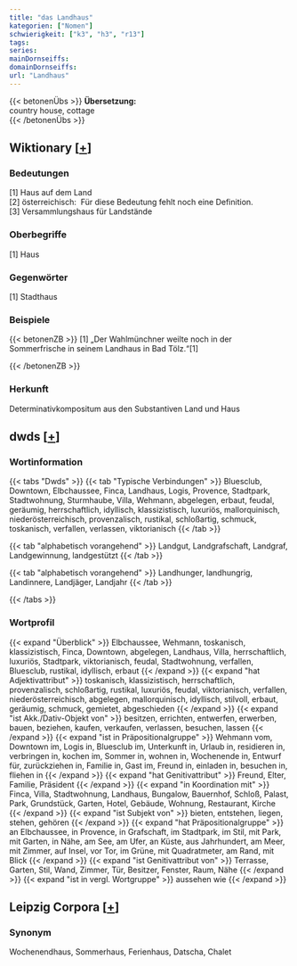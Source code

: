 ```yaml
---
title: "das Landhaus"
kategorien: ["Nomen"]
schwierigkeit: ["k3", "h3", "r13"]
tags:
series:
mainDornseiffs:
domainDornseiffs:
url: "Landhaus"
---
```


{{< betonenÜbs >}}
**Übersetzung:**  
country house, cottage  
{{< /betonenÜbs >}}

## Wiktionary [[+](https://de.wiktionary.org/wiki/Landhaus)]

### Bedeutungen
[1] Haus auf dem Land  
[2] österreichisch:  Für diese Bedeutung fehlt noch eine Definition.  
[3] Versammlungshaus für Landstände  

### Oberbegriffe
[1] Haus  

### Gegenwörter
[1] Stadthaus  

### Beispiele
{{< betonenZB >}}
[1] „Der Wahlmünchner weilte noch in der Sommerfrische in seinem Landhaus in Bad Tölz.“[1]  

{{< /betonenZB >}}
### Herkunft
Determinativkompositum aus den Substantiven Land und Haus  



## dwds [[+](https://www.dwds.de/wb/Landhaus)]

### Wortinformation
{{< tabs "Dwds" >}}
{{< tab "Typische Verbindungen" >}}
Bluesclub, Downtown, Elbchaussee, Finca, Landhaus, Logis, Provence, Stadtpark, Stadtwohnung, Sturmhaube, Villa, Wehmann, abgelegen, erbaut, feudal, geräumig, herrschaftlich, idyllisch, klassizistisch, luxuriös, mallorquinisch, niederösterreichisch, provenzalisch, rustikal, schloßartig, schmuck, toskanisch, verfallen, verlassen, viktorianisch
{{< /tab >}}

{{< tab "alphabetisch vorangehend" >}}
Landgut, Landgrafschaft, Landgraf, Landgewinnung, landgestützt
{{< /tab >}}

{{< tab "alphabetisch vorangehend" >}}
Landhunger, landhungrig, Landinnere, Landjäger, Landjahr
{{< /tab >}}

{{< /tabs >}}

### Wortprofil
{{< expand "Überblick" >}} Elbchaussee, Wehmann, toskanisch, klassizistisch, Finca, Downtown, abgelegen, Landhaus, Villa, herrschaftlich, luxuriös, Stadtpark, viktorianisch, feudal, Stadtwohnung, verfallen, Bluesclub, rustikal, idyllisch, erbaut {{< /expand >}}
{{< expand "hat Adjektivattribut" >}} toskanisch, klassizistisch, herrschaftlich, provenzalisch, schloßartig, rustikal, luxuriös, feudal, viktorianisch, verfallen, niederösterreichisch, abgelegen, mallorquinisch, idyllisch, stilvoll, erbaut, geräumig, schmuck, gemietet, abgeschieden {{< /expand >}}
{{< expand "ist Akk./Dativ-Objekt von" >}} besitzen, errichten, entwerfen, erwerben, bauen, beziehen, kaufen, verkaufen, verlassen, besuchen, lassen {{< /expand >}}
{{< expand "ist in Präpositionalgruppe" >}} Wehmann vom, Downtown im, Logis in, Bluesclub im, Unterkunft in, Urlaub in, residieren in, verbringen in, kochen im, Sommer in, wohnen in, Wochenende in, Entwurf für, zurückziehen in, Familie in, Gast im, Freund in, einladen in, besuchen in, fliehen in {{< /expand >}}
{{< expand "hat Genitivattribut" >}} Freund, Elter, Familie, Präsident {{< /expand >}}
{{< expand "in Koordination mit" >}} Finca, Villa, Stadtwohnung, Landhaus, Bungalow, Bauernhof, Schloß, Palast, Park, Grundstück, Garten, Hotel, Gebäude, Wohnung, Restaurant, Kirche {{< /expand >}}
{{< expand "ist Subjekt von" >}} bieten, entstehen, liegen, stehen, gehören {{< /expand >}}
{{< expand "hat Präpositionalgruppe" >}} an Elbchaussee, in Provence, in Grafschaft, im Stadtpark, im Stil, mit Park, mit Garten, in Nähe, am See, am Ufer, an Küste, aus Jahrhundert, am Meer, mit Zimmer, auf Insel, vor Tor, im Grüne, mit Quadratmeter, am Rand, mit Blick {{< /expand >}}
{{< expand "ist Genitivattribut von" >}} Terrasse, Garten, Stil, Wand, Zimmer, Tür, Besitzer, Fenster, Raum, Nähe {{< /expand >}}
{{< expand "ist in vergl. Wortgruppe" >}} aussehen wie {{< /expand >}}

## Leipzig Corpora [[+](https://corpora.uni-leipzig.de/en/res?word=Landhaus&corpusId=deu_newscrawl-public_2018)]


### Synonym
Wochenendhaus, Sommerhaus, Ferienhaus, Datscha, Chalet

